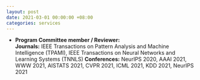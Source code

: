 ```yaml
---
layout: post
date: 2021-03-01 00:00:00 +08:00
categories: services
---
```

* **Program Committee member / Reviewer:**  
**Journals:** IEEE Transactions on Pattern Analysis and Machine Intelligence (TPAMI), IEEE Transactions on Neural Networks and Learning Systems (TNNLS)
**Conferences:** NeurIPS 2020, AAAI 2021, WWW 2021, AISTATS 2021, CVPR 2021, ICML 2021, KDD 2021, NeurIPS 2021



